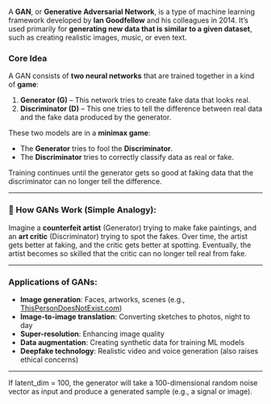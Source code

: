 A **GAN**, or **Generative Adversarial Network**, is a type of machine learning framework developed by **Ian Goodfellow** and his colleagues in 2014. It’s used primarily for **generating new data that is similar to a given dataset**, such as creating realistic images, music, or even text.

### **Core Idea**
A GAN consists of **two neural networks** that are trained together in a kind of **game**:

1. **Generator (G)** – This network tries to create fake data that looks real.
2. **Discriminator (D)** – This one tries to tell the difference between real data and the fake data produced by the generator.

These two models are in a **minimax game**:
- The **Generator** tries to fool the **Discriminator**.
- The **Discriminator** tries to correctly classify data as real or fake.

Training continues until the generator gets so good at faking data that the discriminator can no longer tell the difference.

---

### 🔄 How GANs Work (Simple Analogy):

Imagine a **counterfeit artist** (Generator) trying to make fake paintings, and an **art critic** (Discriminator) trying to spot the fakes. Over time, the artist gets better at faking, and the critic gets better at spotting. Eventually, the artist becomes so skilled that the critic can no longer tell real from fake.

---

###  Applications of GANs:
- **Image generation**: Faces, artworks, scenes (e.g., [ThisPersonDoesNotExist.com](https://thispersondoesnotexist.com))
- **Image-to-image translation**: Converting sketches to photos, night to day
- **Super-resolution**: Enhancing image quality
- **Data augmentation**: Creating synthetic data for training ML models
- **Deepfake technology**: Realistic video and voice generation (also raises ethical concerns)

---

If latent_dim = 100, the generator will take a 100-dimensional random noise vector as input and produce a generated sample (e.g., a signal or image).
